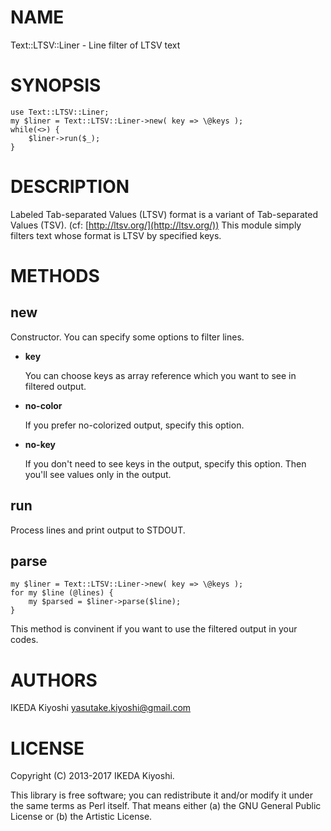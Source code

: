 # NAME

Text::LTSV::Liner - Line filter of LTSV text

# SYNOPSIS

    use Text::LTSV::Liner;
    my $liner = Text::LTSV::Liner->new( key => \@keys );
    while(<>) {
        $liner->run($_);
    }

# DESCRIPTION

Labeled Tab-separated Values (LTSV) format is a variant of Tab-separated
Values (TSV). (cf: [http://ltsv.org/](http://ltsv.org/))
This module simply filters text whose format is LTSV by specified keys.

# METHODS

## new

Constructor.
You can specify some options to filter lines.

- __key__

    You can choose keys as array reference which you want to see in filtered output.

- __no-color__

    If you prefer no-colorized output, specify this option.

- __no-key__

    If you don't need to see keys in the output, specify this option.
    Then you'll see values only in the output.

## run

Process lines and print output to STDOUT.

## parse

    my $liner = Text::LTSV::Liner->new( key => \@keys );
    for my $line (@lines) {
        my $parsed = $liner->parse($line);
    }

This method is convinent if you want to use the filtered output in your codes.

# AUTHORS

IKEDA Kiyoshi <yasutake.kiyoshi@gmail.com>

# LICENSE

Copyright (C) 2013-2017 IKEDA Kiyoshi.

This library is free software; you can redistribute it and/or modify it under
the same terms as Perl itself.  That means either (a) the GNU General Public
License or (b) the Artistic License.
